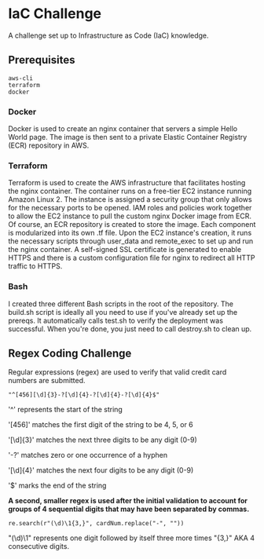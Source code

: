 # IaC Challenge

A challenge set up to Infrastructure as Code (IaC) knowledge.

## Prerequisites
```
aws-cli
terraform
docker
```
### Docker
Docker is used to create an nginx container that servers a simple Hello World page. The image is then sent to a private Elastic Container Registry (ECR) repository in AWS.
### Terraform
Terraform is used to create the AWS infrastructure that facilitates hosting the nginx container. The container runs on a free-tier EC2 instance running Amazon Linux 2. The instance is assigned a security group that only allows for the necessary ports to be opened. IAM roles and policies work together to allow the EC2 instance to pull the custom nginx Docker image from ECR. Of course, an ECR repository is created to store the image. Each component is modularized into its own .tf file. Upon the EC2 instance's creation, it runs the necessary scripts through user_data and remote_exec to set up and run the nginx container. A self-signed SSL certificate is generated to enable HTTPS and there is a custom configuration file for nginx to redirect all HTTP traffic to HTTPS.
### Bash
I created three different Bash scripts in the root of the repository. The build.sh script is ideally all you need to use if you've already set up the prereqs. It automatically calls test.sh to verify the deployment was successful. When you're done, you just need to call destroy.sh to clean up.

## Regex Coding Challenge
Regular expressions (regex) are used to verify that valid credit card numbers are submitted.
```
"^[456][\d]{3}-?[\d]{4}-?[\d]{4}-?[\d]{4}$"
```
'^' represents the start of the string

'[456]' matches the first digit of the string to be 4, 5, or 6

'[\d]{3}' matches the next three digits to be any digit (0-9)

'-?' matches zero or one occurrence of a hyphen

'[\d]{4}' matches the next four digits to be any digit (0-9)

'$' marks the end of the string

**A second, smaller regex is used after the initial validation to account for groups of 4 sequential digits that may have been separated by commas.**
```
re.search(r"(\d)\1{3,}", cardNum.replace("-", ""))
```
"(\d)\1" represents one digit followed by itself three more times "{3,}" AKA 4 consecutive digits.
